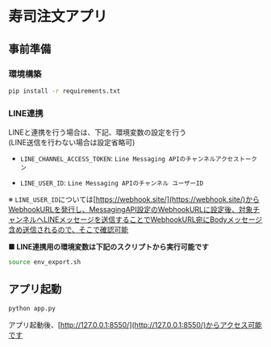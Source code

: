 # 寿司注文アプリ

## 事前準備

### 環境構築

``` sh
pip install -r requirements.txt
```

### LINE連携

LINEと連携を行う場合は、下記、環境変数の設定を行う  
(LINE送信を行わない場合は設定省略可)

- `LINE_CHANNEL_ACCESS_TOKEN`: `Line Messaging APIのチャンネルアクセストークン`

- `LINE_USER_ID`: `Line Messaging APIのチャンネル ユーザーID`

※ `LINE_USER_ID`については[https://webhook.site/](https://webhook.site/)からWebhookURLを発行し、MessagingAPI設定のWebhookURLに設定後、対象チャンネルへLINEメッセージを送信することでWebhookURL宛にBodyメッセージ含め送信されるので、そこで確認可能

**■ LINE連携用の環境変数は下記のスクリプトから実行可能です**

``` sh
source env_export.sh
```

## アプリ起動

``` sh
python app.py
```

アプリ起動後、[http://127.0.0.1:8550/](http://127.0.0.1:8550/)からアクセス可能です
